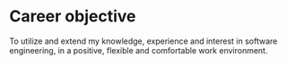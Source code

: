 # Career objective #

To utilize and extend my knowledge, experience and interest in software engineering, in a positive, flexible and comfortable work environment.
